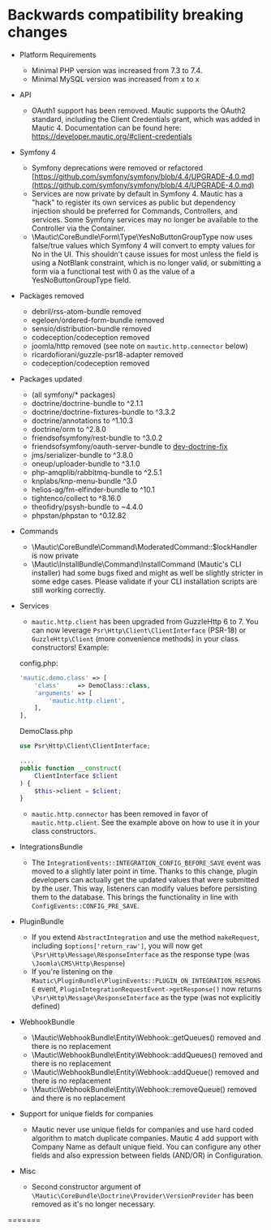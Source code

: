 # Backwards compatibility breaking changes
*   Platform Requirements
    *   Minimal PHP version was increased from 7.3 to 7.4.
    *   Minimal MySQL version was increased from x to x
*   API
    *   OAuth1 support has been removed. Mautic supports the OAuth2 standard, including the Client Credentials grant, which was added in Mautic 4. Documentation can be found here: https://developer.mautic.org/#client-credentials
*   Symfony 4
    *   Symfony deprecations were removed or refactored [https://github.com/symfony/symfony/blob/4.4/UPGRADE-4.0.md](https://github.com/symfony/symfony/blob/4.4/UPGRADE-4.0.md)
    *   Services are now private by default in Symfony 4. Mautic has a "hack" to register its own services as public but dependency injection should be preferred for Commands, Controllers, and services. Some Symfony services may no longer be available to the Controller via the Container.
    *   \Mautic\CoreBundle\Form\Type\YesNoButtonGroupType now uses false/true values which Symfony 4 will convert to empty values for No in the UI. This shouldn't cause issues for most unless the field is using a NotBlank constraint, which is no longer valid, or submitting a form via a functional test with 0 as the value of a YesNoButtonGroupType field. 
*   Packages removed
    *   debril/rss-atom-bundle removed
    *   egeloen/ordered-form-bundle removed
    *   sensio/distribution-bundle removed
    *   codeception/codeception removed
    *   joomla/http removed (see note on `mautic.http.connector` below)
    *   ricardofiorani/guzzle-psr18-adapter removed
    *   codeception/codeception removed
*   Packages updated
    *   (all symfony/* packages)
    *   doctrine/doctrine-bundle to ^2.1.1
    *   doctrine/doctrine-fixtures-bundle to ^3.3.2
    *   doctrine/annotations to ^1.10.3
    *   doctrine/orm to ^2.8.0
    *   friendsofsymfony/rest-bundle to ^3.0.2
    *   friendsofsymfony/oauth-server-bundle to [dev-doctrine-fix](https://github.com/FriendsOfSymfony/FOSOAuthServerBundle/compare/1.6.2...dennisameling:doctrine-fix?expand=1)
    *   jms/serializer-bundle to ^3.8.0
    *   oneup/uploader-bundle to ^3.1.0
    *   php-amqplib/rabbitmq-bundle to ^2.5.1
    *   knplabs/knp-menu-bundle ^3.0
    *   helios-ag/fm-elfinder-bundle to ^10.1
    *   tightenco/collect to ^8.16.0
    *   theofidry/psysh-bundle to ~4.4.0
    *   phpstan/phpstan to ^0.12.82
*   Commands
    * \Mautic\CoreBundle\Command\ModeratedCommand::$lockHandler is now private
    * \Mautic\InstallBundle\Command\InstallCommand (Mautic's CLI installer) had some bugs fixed and might as well be slightly stricter in some edge cases. Please validate if your CLI installation scripts are still working correctly.
*   Services
    * `mautic.http.client` has been upgraded from GuzzleHttp 6 to 7. You can now leverage `Psr\Http\Client\ClientInterface` (PSR-18) or `GuzzleHttp\Client` (more convenience methods) in your class constructors! Example:

    config.php:

    ```PHP
    'mautic.demo.class' => [
        'class'     => DemoClass::class,
        'arguments' => [
            'mautic.http.client',
        ],
    ],
    ```

    DemoClass.php

    ```PHP
    use Psr\Http\Client\ClientInterface;
    
    ....
    public function __construct(
        ClientInterface $client
    ) {
        $this->client = $client;
    }
    ```

    * `mautic.http.connector` has been removed in favor of `mautic.http.client`. See the example above on how to use it in your class constructors.
*   IntegrationsBundle
    * The `IntegrationEvents::INTEGRATION_CONFIG_BEFORE_SAVE` event was moved to a slightly later point in time. Thanks to this change, plugin developers can actually get the updated values that were submitted by the user. This way, listeners can modify values before persisting them to the database. This brings the functionality in line with `ConfigEvents::CONFIG_PRE_SAVE`.

*   PluginBundle
    * If you extend `AbstractIntegration` and use the method `makeRequest`, including `$options['return_raw']`, you will now get `\Psr\Http\Message\ResponseInterface` as the response type (was `\Joomla\CMS\Http\Response`)
    * If you're listening on the `Mautic\PluginBundle\PluginEvents::PLUGIN_ON_INTEGRATION_RESPONSE` event, `PluginIntegrationRequestEvent->getResponse()` now returns `\Psr\Http\Message\ResponseInterface` as the type (was not explicitly defined)

*   WebhookBundle
    * \Mautic\WebhookBundle\Entity\Webhook::getQueues() removed and there is no replacement
    * \Mautic\WebhookBundle\Entity\Webhook::addQueues() removed and there is no replacement
    * \Mautic\WebhookBundle\Entity\Webhook::addQueue() removed and there is no replacement
    * \Mautic\WebhookBundle\Entity\Webhook::removeQueue() removed and there is no replacement
*   Support for unique fields for companies
    * Mautic never use unique fields for companies and use hard coded algorithm to match duplicate companies. Mautic 4 add support with Company Name as default unique field. You can configure any other fields and also expression between fields (AND/OR) in Configuration.

*   Misc
    * Second constructor argument of `\Mautic\CoreBundle\Doctrine\Provider\VersionProvider` has been removed as it's no longer necessary.
    
=======
